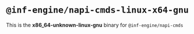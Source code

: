 # `@inf-engine/napi-cmds-linux-x64-gnu`

This is the **x86_64-unknown-linux-gnu** binary for `@inf-engine/napi-cmds`
